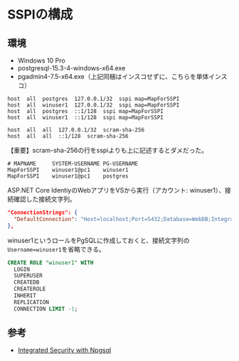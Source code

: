 # SSPIの構成

## 環境

- Windows 10 Pro
- postgresql-15.3-4-windows-x64.exe
- pgadmin4-7.5-x64.exe（上記同梱はインスコせずに、こちらを単体インスコ）

```plaintext
host  all  postgres  127.0.0.1/32  sspi map=MapForSSPI
host  all  winuser1  127.0.0.1/32  sspi map=MapForSSPI
host  all  postgres  ::1/128  sspi map=MapForSSPI
host  all  winuser1  ::1/128  sspi map=MapForSSPI

host  all  all  127.0.0.1/32  scram-sha-256
host  all  all  ::1/128  scram-sha-256
```

【重要】scram-sha-256の行をsspiよりも上に記述するとダメだった。

```plaintext
# MAPNAME     SYSTEM-USERNAME PG-USERNAME
MapForSSPI    winuser1@pc1    winuser1
MapForSSPI    winuser1@pc1    postgres
```

ASP.NET Core IdentiyのWebアプリをVSから実行（アカウント: winuser1）、接続確認した接続文字列。

```json
"ConnectionStrings": {
  "DefaultConnection": "Host=localhost;Port=5432;Database=WebDB;Integrated Security=True;Username=postgres"
},
```

winuser1というロールをPgSQLに作成しておくと、接続文字列の`Username=winuser1`を省略できる。

```sql
CREATE ROLE "winuser1" WITH
  LOGIN
  SUPERUSER
  CREATEDB
  CREATEROLE
  INHERIT
  REPLICATION
  CONNECTION LIMIT -1;
```

## 参考

- [Integrated Security with Npgsql](https://github.com/npgsql/npgsql/issues/3083)
